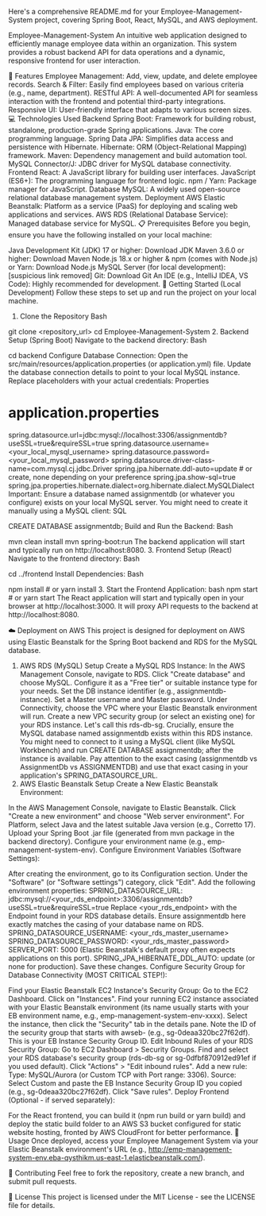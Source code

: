 Here's a comprehensive README.md for your Employee-Management-System project, covering Spring Boot, React, MySQL, and AWS deployment.

Employee-Management-System
An intuitive web application designed to efficiently manage employee data within an organization. This system provides a robust backend API for data operations and a dynamic, responsive frontend for user interaction.

🚀 Features
Employee Management: Add, view, update, and delete employee records.
Search & Filter: Easily find employees based on various criteria (e.g., name, department).
RESTful API: A well-documented API for seamless interaction with the frontend and potential third-party integrations.
Responsive UI: User-friendly interface that adapts to various screen sizes.
💻 Technologies Used
Backend
Spring Boot: Framework for building robust, standalone, production-grade Spring applications.
Java: The core programming language.
Spring Data JPA: Simplifies data access and persistence with Hibernate.
Hibernate: ORM (Object-Relational Mapping) framework.
Maven: Dependency management and build automation tool.
MySQL Connector/J: JDBC driver for MySQL database connectivity.
Frontend
React: A JavaScript library for building user interfaces.
JavaScript (ES6+): The programming language for frontend logic.
npm / Yarn: Package manager for JavaScript.
Database
MySQL: A widely used open-source relational database management system.
Deployment
AWS Elastic Beanstalk: Platform as a service (PaaS) for deploying and scaling web applications and services.
AWS RDS (Relational Database Service): Managed database service for MySQL.
📋 Prerequisites
Before you begin, ensure you have the following installed on your local machine:

Java Development Kit (JDK) 17 or higher:
Download JDK
Maven 3.6.0 or higher:
Download Maven
Node.js 18.x or higher & npm (comes with Node.js) or Yarn:
Download Node.js
MySQL Server (for local development):
[suspicious link removed]
Git:
Download Git
An IDE (e.g., IntelliJ IDEA, VS Code): Highly recommended for development.
🚀 Getting Started (Local Development)
Follow these steps to set up and run the project on your local machine.

1. Clone the Repository
Bash

git clone <repository_url>
cd Employee-Management-System
2. Backend Setup (Spring Boot)
Navigate to the backend directory:
Bash

cd backend
Configure Database Connection:
Open the src/main/resources/application.properties (or application.yml) file.
Update the database connection details to point to your local MySQL instance. Replace placeholders with your actual credentials:
Properties

# application.properties
spring.datasource.url=jdbc:mysql://localhost:3306/assignmentdb?useSSL=true&requireSSL=true
spring.datasource.username=<your_local_mysql_username>
spring.datasource.password=<your_local_mysql_password>
spring.datasource.driver-class-name=com.mysql.cj.jdbc.Driver
spring.jpa.hibernate.ddl-auto=update # or create, none depending on your preference
spring.jpa.show-sql=true
spring.jpa.properties.hibernate.dialect=org.hibernate.dialect.MySQLDialect
Important: Ensure a database named assignmentdb (or whatever you configure) exists on your local MySQL server. You might need to create it manually using a MySQL client:
SQL

CREATE DATABASE assignmentdb;
Build and Run the Backend:
Bash

mvn clean install
mvn spring-boot:run
The backend application will start and typically run on http://localhost:8080.
3. Frontend Setup (React)
Navigate to the frontend directory:
Bash

cd ../frontend
Install Dependencies:
Bash

npm install  # or yarn install
3.  Start the Frontend Application:
bash npm start # or yarn start
The React application will start and typically open in your browser at http://localhost:3000. It will proxy API requests to the backend at http://localhost:8080.

☁️ Deployment on AWS
This project is designed for deployment on AWS using Elastic Beanstalk for the Spring Boot backend and RDS for the MySQL database.

1. AWS RDS (MySQL) Setup
Create a MySQL RDS Instance:
In the AWS Management Console, navigate to RDS.
Click "Create database" and choose MySQL.
Configure it as a "Free tier" or suitable instance type for your needs.
Set the DB instance identifier (e.g., assignmentdb-instance).
Set a Master username and Master password.
Under Connectivity, choose the VPC where your Elastic Beanstalk environment will run.
Create a new VPC security group (or select an existing one) for your RDS instance. Let's call this rds-db-sg.
Crucially, ensure the MySQL database named assignmentdb exists within this RDS instance. You might need to connect to it using a MySQL client (like MySQL Workbench) and run CREATE DATABASE assignmentdb; after the instance is available. Pay attention to the exact casing (assignmentdb vs AssignmentDb vs ASSIGNMENTDB) and use that exact casing in your application's SPRING_DATASOURCE_URL.
2. AWS Elastic Beanstalk Setup
Create a New Elastic Beanstalk Environment:

In the AWS Management Console, navigate to Elastic Beanstalk.
Click "Create a new environment" and choose "Web server environment".
For Platform, select Java and the latest suitable Java version (e.g., Corretto 17).
Upload your Spring Boot .jar file (generated from mvn package in the backend directory).
Configure your environment name (e.g., emp-management-system-env).
Configure Environment Variables (Software Settings):

After creating the environment, go to its Configuration section.
Under the "Software" (or "Software settings") category, click "Edit".
Add the following environment properties:
SPRING_DATASOURCE_URL: jdbc:mysql://<your_rds_endpoint>:3306/assignmentdb?useSSL=true&requireSSL=true
Replace <your_rds_endpoint> with the Endpoint found in your RDS database details.
Ensure assignmentdb here exactly matches the casing of your database name on RDS.
SPRING_DATASOURCE_USERNAME: <your_rds_master_username>
SPRING_DATASOURCE_PASSWORD: <your_rds_master_password>
SERVER_PORT: 5000 (Elastic Beanstalk's default proxy often expects applications on this port).
SPRING_JPA_HIBERNATE_DDL_AUTO: update (or none for production).
Save these changes.
Configure Security Group for Database Connectivity (MOST CRITICAL STEP!):

Find your Elastic Beanstalk EC2 Instance's Security Group:
Go to the EC2 Dashboard.
Click on "Instances".
Find your running EC2 instance associated with your Elastic Beanstalk environment (its name usually starts with your EB environment name, e.g., emp-management-system-env-xxxx).
Select the instance, then click the "Security" tab in the details pane.
Note the ID of the security group that starts with awseb- (e.g., sg-0deaa320bc27f62df). This is your EB Instance Security Group ID.
Edit Inbound Rules of your RDS Security Group:
Go to EC2 Dashboard > Security Groups.
Find and select your RDS database's security group (rds-db-sg or sg-0dfbf870912ed91ef if you used default).
Click "Actions" > "Edit inbound rules".
Add a new rule:
Type: MySQL/Aurora (or Custom TCP with Port range: 3306).
Source: Select Custom and paste the EB Instance Security Group ID you copied (e.g., sg-0deaa320bc27f62df).
Click "Save rules".
Deploy Frontend (Optional - if served separately):

For the React frontend, you can build it (npm run build or yarn build) and deploy the static build folder to an AWS S3 bucket configured for static website hosting, fronted by AWS CloudFront for better performance.
🚀 Usage
Once deployed, access your Employee Management System via your Elastic Beanstalk environment's URL (e.g., http://emp-management-system-env.eba-qysthikm.us-east-1.elasticbeanstalk.com/).

🤝 Contributing
Feel free to fork the repository, create a new branch, and submit pull requests.

📄 License
This project is licensed under the MIT License - see the LICENSE file for details.
